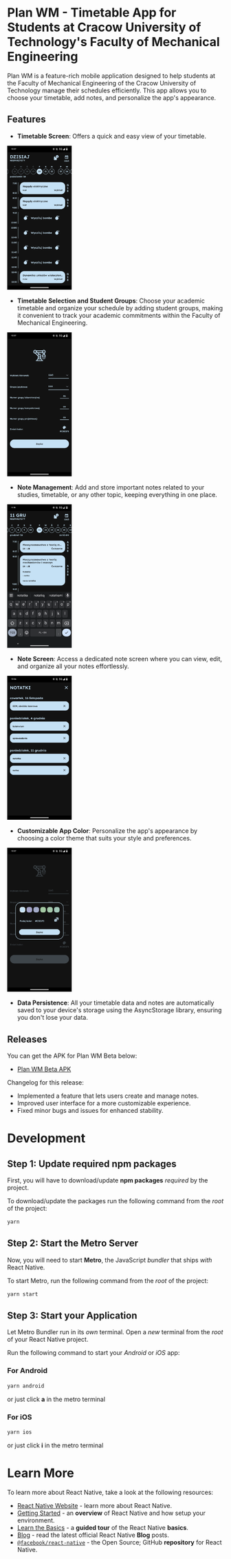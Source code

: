 # Plan WM - Timetable App for Students at Cracow University of Technology's Faculty of Mechanical Engineering

Plan WM is a feature-rich mobile application designed to help students at the Faculty of Mechanical Engineering of the Cracow University of Technology manage their schedules efficiently. This app allows you to choose your timetable, add notes, and personalize the app's appearance.

## Features

- **Timetable Screen**: Offers a quick and easy view of your timetable.
<img src="timetable_screen.png" alt="Timetable Screen" width="150px"/>

- **Timetable Selection and Student Groups**: Choose your academic timetable and organize your schedule by adding student groups, making it convenient to track your academic commitments within the Faculty of Mechanical Engineering.
<img src="edit_settings.png" alt="Timetable and Student Groups" width="150px"/>

- **Note Management**: Add and store important notes related to your studies, timetable, or any other topic, keeping everything in one place.
<img src="note_management.png" alt="Note Management" width="150px"/>

- **Note Screen**: Access a dedicated note screen where you can view, edit, and organize all your notes effortlessly.
<img src="note_screen.png" alt="Note Screen" width="150px"/>

- **Customizable App Color**: Personalize the app's appearance by choosing a color theme that suits your style and preferences.
<img src="edit_color.png" alt="Customizable App Color" width="150px"/>

- **Data Persistence**: All your timetable data and notes are automatically saved to your device's storage using the AsyncStorage library, ensuring you don't lose your data.


## Releases

You can get the APK for Plan WM Beta below:

- [Plan WM Beta APK](https://drive.google.com/file/d/14TitxuKj4EFy4gIunoPOs5OZnGces6vh/view?usp=drivesdk)

Changelog for this release:

- Implemented a feature that lets users create and manage notes.
- Improved user interface for a more customizable experience.
- Fixed minor bugs and issues for enhanced stability.

<!--- Installation

[Include installation instructions here if applicable]

Usage

[Provide instructions on how students can use Plan WM]

Contributing

[If you want to encourage contributions, provide guidelines here]

License

[Specify the license you are using for your project]-->




# Development

## Step 1: Update required npm packages

First, you will have to download/update **npm packages** _required_ by the project.

To download/update the packages run the following command from the _root_ of the project:

```bash
yarn
```

## Step 2: Start the Metro Server

Now, you will need to start **Metro**, the JavaScript _bundler_ that ships _with_ React Native.

To start Metro, run the following command from the _root_ of the project:

```bash
yarn start
```

## Step 3: Start your Application

Let Metro Bundler run in its _own_ terminal. Open a _new_ terminal from the _root_ of your React Native project. 

Run the following command to start your _Android_ or _iOS_ app:

### For Android

```bash
yarn android
``` 
or just click **a** in the metro terminal

### For iOS

```bash
yarn ios
```
or just click **i** in the metro terminal

# Learn More

To learn more about React Native, take a look at the following resources:

- [React Native Website](https://reactnative.dev) - learn more about React Native.
- [Getting Started](https://reactnative.dev/docs/environment-setup) - an **overview** of React Native and how setup your environment.
- [Learn the Basics](https://reactnative.dev/docs/getting-started) - a **guided tour** of the React Native **basics**.
- [Blog](https://reactnative.dev/blog) - read the latest official React Native **Blog** posts.
- [`@facebook/react-native`](https://github.com/facebook/react-native) - the Open Source; GitHub **repository** for React Native.
